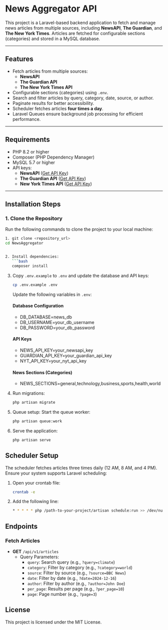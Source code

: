 # News Aggregator API

This project is a Laravel-based backend application to fetch and manage news articles from multiple sources, including **NewsAPI**, **The Guardian**, and **The New York Times**. Articles are fetched for configurable sections (categories) and stored in a MySQL database.

---

## Features

- Fetch articles from multiple sources:
  - **NewsAPI**
  - **The Guardian API**
  - **The New York Times API**
- Configurable sections (categories) using `.env`.
- Search and filter articles by query, category, date, source, or author.
- Paginate results for better accessibility.
- Scheduler fetches articles **four times a day**.
- Laravel Queues ensure background job processing for efficient performance.

---

## Requirements

- PHP 8.2 or higher
- Composer (PHP Dependency Manager)
- MySQL 5.7 or higher
- API keys:
   - **NewsAPI** ([Get API Key](https://newsapi.org))
   - **The Guardian API** ([Get API Key](https://open-platform.theguardian.com))
   - **New York Times API** ([Get API Key](https://developer.nytimes.com))

---

## Installation Steps

### 1. Clone the Repository
Run the following commands to clone the project to your local machine:

```bash
1. git clone <repository_url>
cd NewsAggregator


2. Install dependencies:
   ```bash
   composer install
   ```

3. Copy `.env.example` to `.env` and update the database and API keys:
   ```bash
   cp .env.example .env
   ```

   Update the following variables in `.env`:
   #### Database Configuration
   - DB_DATABASE=news_db
   - DB_USERNAME=your_db_username
   - DB_PASSWORD=your_db_password

   #### API Keys
   - NEWS_API_KEY=your_newsapi_key
   - GUARDIAN_API_KEY=your_guardian_api_key
   - NYT_API_KEY=your_nyt_api_key

   #### News Sections (Categories)
   - NEWS_SECTIONS=general,technology,business,sports,health,world


4. Run migrations:
   ```bash
   php artisan migrate
   ```

5. Queue setup:
   Start the queue worker:
   ```bash
   php artisan queue:work
   ```

6. Serve the application:
   ```bash
   php artisan serve
   ```

## Scheduler Setup
The scheduler fetches articles three times daily (12 AM, 8 AM, and 4 PM).
Ensure your system supports Laravel scheduling:

1. Open your crontab file:
   ```bash
   crontab -e
   ```

2. Add the following line:
   ```bash
   * * * * * php /path-to-your-project/artisan schedule:run >> /dev/null 2>&1
   ```

## Endpoints
### Fetch Articles
- **GET** `/api/v1/articles`
  - Query Parameters:
    - `query`: Search query (e.g., `?query=climate`)
    - `category`: Filter by category (e.g., `?category=world`)
    - `source`: Filter by source (e.g., `?source=BBC News`)
    - `date`: Filter by date (e.g., `?date=2024-12-16`)
    - `author`: Filter by author (e.g., `?author=John Doe`)
    - `per_page`: Results per page (e.g., `?per_page=10`)
    - `page`: Page number (e.g., `?page=3`)

## License
This project is licensed under the MIT License.
